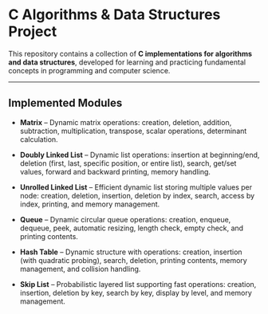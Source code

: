 # C Algorithms & Data Structures Project

This repository contains a collection of **C implementations for algorithms and data structures**, developed for learning and practicing fundamental concepts in programming and computer science.

---

## Implemented Modules

- **Matrix** – Dynamic matrix operations: creation, deletion, addition, subtraction, multiplication, transpose, scalar operations, determinant calculation.
- **Doubly Linked List** – Dynamic list operations: insertion at beginning/end, deletion (first, last, specific position, or entire list), search, get/set values, forward and backward printing, memory handling.

- **Unrolled Linked List** – Efficient dynamic list storing multiple values per node: creation, deletion, insertion, deletion by index, search, access by index, printing, and memory management.
- **Queue** – Dynamic circular queue operations: creation, enqueue, dequeue, peek, automatic resizing, length check, empty check, and printing contents.
- **Hash Table** – Dynamic structure with operations: creation, insertion (with quadratic probing), search, deletion, printing contents, memory management, and collision handling.
- **Skip List** – Probabilistic layered list supporting fast operations: creation, insertion, deletion by key, search by key, display by level, and memory management.